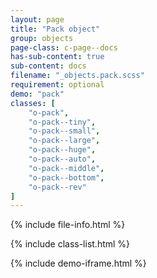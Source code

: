 ```yaml
---
layout: page
title: "Pack object"
group: objects
page-class: c-page--docs
has-sub-content: true
sub-content: docs
filename: "_objects.pack.scss"
requirement: optional
demo: "pack"
classes: [
    "o-pack",
    "o-pack--tiny",
    "o-pack--small",
    "o-pack--large",
    "o-pack--huge",
    "o-pack--auto",
    "o-pack--middle",
    "o-pack--bottom",
    "o-pack--rev"
]
---
```


{% include file-info.html %}

{% include class-list.html %}



{% include demo-iframe.html %}
